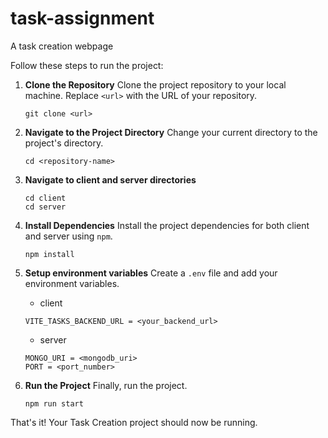 # task-assignment
A task creation webpage


Follow these steps to run the project:


1. **Clone the Repository**
   Clone the project repository to your local machine. Replace `<url>` with the URL of your repository.
   ```
   git clone <url>
   ```

2. **Navigate to the Project Directory**
   Change your current directory to the project's directory.
   ```
   cd <repository-name>
   ```
3. **Navigate to client and server directories**
    ```
    cd client
    cd server
    ```

4. **Install Dependencies**
   Install the project dependencies for both client and server using `npm`.
   ```
   npm install
   ```

5. **Setup environment variables**
   Create a `.env` file and add your environment variables.

    - client
   ```
   VITE_TASKS_BACKEND_URL = <your_backend_url>
   ```
   - server
   
    ```
    MONGO_URI = <mongodb_uri>
    PORT = <port_number>
    ```


6. **Run the Project**
   Finally, run the project.
   ```
   npm run start
   ```



That's it! Your Task Creation project should now be running.

